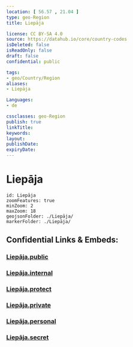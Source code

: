 ```yaml
---
location: [ 56.57 , 21.04 ] 
type: geo-Region
title: Liepāja

license: CC BY-SA 4.0
source: https://datahub.io/core/country-codes
isDeleted: false
isReadOnly: false
draft: false
confidential: public

tags:
- geo/Country/Region
aliases:
- Liepāja

Languages:
- de

cssclasses: geo-Region
publish: true
linkTitle: 
keywords: 
layout: 
publishDate: 
expiryDate: 
---
```


# Liepāja

```leaflet
id: Liepāja
zoomFeatures: true 
minZoom: 2 
maxZoom: 18
geojsonFolder: ./Liepāja/
markerFolder: ./Liepāja/
```


## Confidential Links & Embeds: 

### [Liepāja.public](/_public/\Earth\Continent\Europe\Europe~North\Latvia\Regions~Latvia\Kurzeme\counties~KurzemeLiepāja.public.md) 

### [Liepāja.internal](/_internal/\Earth\Continent\Europe\Europe~North\Latvia\Regions~Latvia\Kurzeme\counties~KurzemeLiepāja.internal.md) 

### [Liepāja.protect](/_protect/\Earth\Continent\Europe\Europe~North\Latvia\Regions~Latvia\Kurzeme\counties~KurzemeLiepāja.protect.md) 

### [Liepāja.private](/_private/\Earth\Continent\Europe\Europe~North\Latvia\Regions~Latvia\Kurzeme\counties~KurzemeLiepāja.private.md) 

### [Liepāja.personal](/_personal/\Earth\Continent\Europe\Europe~North\Latvia\Regions~Latvia\Kurzeme\counties~KurzemeLiepāja.personal.md) 

### [Liepāja.secret](/_secret/\Earth\Continent\Europe\Europe~North\Latvia\Regions~Latvia\Kurzeme\counties~KurzemeLiepāja.secret.md)

